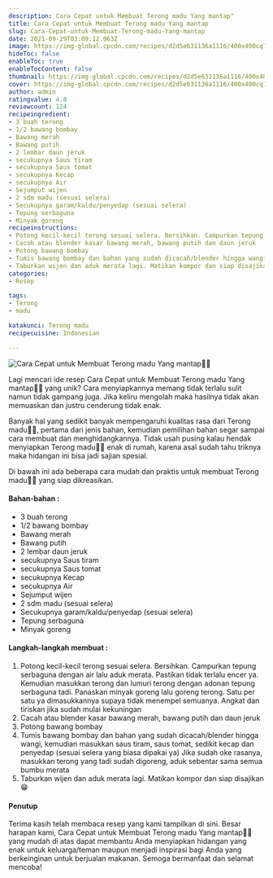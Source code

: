 ```yaml
---
description: Cara Cepat untuk Membuat Terong madu Yang mantap"
title: Cara Cepat untuk Membuat Terong madu Yang mantap
slug: Cara-Cepat-untuk-Membuat-Terong-madu-Yang-mantap
date: 2021-09-29T03:09:12.063Z
image: https://img-global.cpcdn.com/recipes/d2d5e631136a1116/400x400cq70/photo.jpg
hideToc: false
enableToc: true
enableTocContent: false
thumbnail: https://img-global.cpcdn.com/recipes/d2d5e631136a1116/400x400cq70/photo.jpg
cover: https://img-global.cpcdn.com/recipes/d2d5e631136a1116/400x400cq70/photo.jpg
author: admin
ratingvalue: 4.8
reviewcount: 124
recipeingredient:
- 3 buah terong
- 1/2 bawang bombay
- Bawang merah
- Bawang putih
- 2 lembar daun jeruk
- secukupnya Saus tiram
- secukupnya Saus tomat
- secukupnya Kecap
- secukupnya Air
- Sejumput wijen
- 2 sdm madu (sesuai selera)
- Secukupnya garam/kaldu/penyedap (sesuai selera)
- Tepung serbaguna
- Minyak goreng
recipeinstructions:
- Potong kecil-kecil terong sesuai selera. Bersihkan. Campurkan tepung serbaguna dengan air lalu aduk merata. Pastikan tidak terlalu encer ya. Kemudian masukkan terong dan lumuri terong dengan adonan tepung serbaguna tadi. Panaskan minyak goreng lalu goreng terong. Satu per satu ya dimasukkannya supaya tidak menempel semuanya. Angkat dan tiriskan jika sudah mulai kekuningan
- Cacah atau blender kasar bawang merah, bawang putih dan daun jeruk
- Potong bawang bombay
- Tumis bawang bombay dan bahan yang sudah dicacah/blender hingga wangi, kemudian masukkan saus tiram, saus tomat, sedikit kecap dan penyedap (sesuai selera yang biasa dipakai ya) Jika sudah oke rasanya, masukkan terong yang tadi sudah digoreng, aduk sebentar sama semua bumbu merata
- Taburkan wijen dan aduk merata lagi. Matikan kompor dan siap disajikan😁
categories:
- Resep

tags:
- Terong
- madu

katakunci: Terong madu
recipecuisine: Indonesian

---
```


![Cara Cepat untuk Membuat Terong madu Yang mantap👩‍🍳](https://img-global.cpcdn.com/recipes/d2d5e631136a1116/400x400cq70/photo.jpg)

Lagi mencari ide resep Cara Cepat untuk Membuat Terong madu Yang mantap👩‍🍳 yang unik? Cara menyiapkannya memang tidak terlalu sulit namun tidak gampang juga. Jika keliru mengolah maka hasilnya tidak akan memuaskan dan justru cenderung tidak enak.

Banyak hal yang sedikit banyak mempengaruhi kualitas rasa dari Terong madu👩‍🍳, pertama dari jenis bahan, kemudian pemilihan bahan segar sampai cara membuat dan menghidangkannya. Tidak usah pusing kalau hendak menyiapkan Terong madu👩‍🍳 enak di rumah, karena asal sudah tahu triknya maka hidangan ini bisa jadi sajian spesial.

Di bawah ini ada beberapa cara mudah dan praktis untuk membuat Terong madu👩‍🍳 yang siap dikreasikan.

<!--inarticleads1-->

#### Bahan-bahan :

- 3 buah terong
- 1/2 bawang bombay
- Bawang merah
- Bawang putih
- 2 lembar daun jeruk
- secukupnya Saus tiram
- secukupnya Saus tomat
- secukupnya Kecap
- secukupnya Air
- Sejumput wijen
- 2 sdm madu (sesuai selera)
- Secukupnya garam/kaldu/penyedap (sesuai selera)
- Tepung serbaguna
- Minyak goreng

<!--inarticleads2-->

#### Langkah-langkah membuat :

1. Potong kecil-kecil terong sesuai selera. Bersihkan. Campurkan tepung serbaguna dengan air lalu aduk merata. Pastikan tidak terlalu encer ya. Kemudian masukkan terong dan lumuri terong dengan adonan tepung serbaguna tadi. Panaskan minyak goreng lalu goreng terong. Satu per satu ya dimasukkannya supaya tidak menempel semuanya. Angkat dan tiriskan jika sudah mulai kekuningan
1. Cacah atau blender kasar bawang merah, bawang putih dan daun jeruk
1. Potong bawang bombay
1. Tumis bawang bombay dan bahan yang sudah dicacah/blender hingga wangi, kemudian masukkan saus tiram, saus tomat, sedikit kecap dan penyedap (sesuai selera yang biasa dipakai ya) Jika sudah oke rasanya, masukkan terong yang tadi sudah digoreng, aduk sebentar sama semua bumbu merata
1. Taburkan wijen dan aduk merata lagi. Matikan kompor dan siap disajikan😁

#### Penutup

Terima kasih telah membaca resep yang kami tampilkan di sini. Besar harapan kami, Cara Cepat untuk Membuat Terong madu Yang mantap👩‍🍳 yang mudah di atas dapat membantu Anda menyiapkan hidangan yang enak untuk keluarga/teman maupun menjadi inspirasi bagi Anda yang berkeinginan untuk berjualan makanan. Semoga bermanfaat dan selamat mencoba!